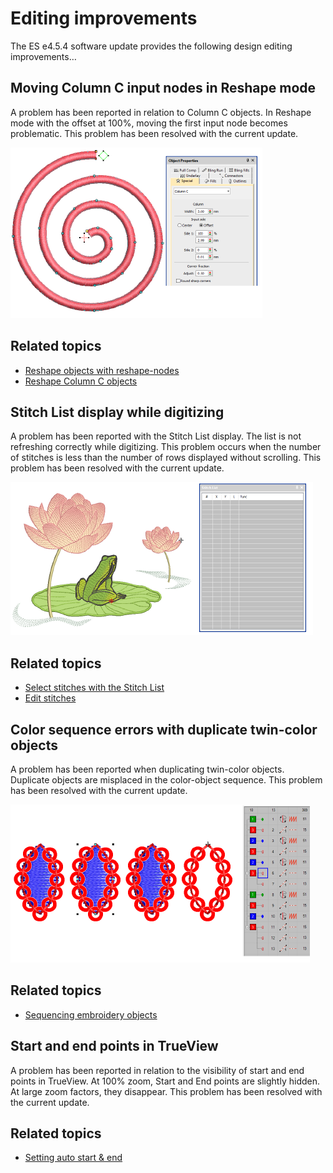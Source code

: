 # Editing improvements

The ES e4.5.4 software update provides the following design editing improvements…

## Moving Column C input nodes in Reshape mode

A problem has been reported in relation to Column C objects. In Reshape mode with the offset at 100%, moving the first input node becomes problematic. This problem has been resolved with the current update.

![ColumnCReshape.png](assets/ColumnCReshape.png)

## Related topics

- [Reshape objects with reshape-nodes](../../Modifying/reshape/Reshape_objects_with_reshape-nodes)
- [Reshape Column C objects](../../Modifying/reshape/Reshape_Column_C_objects)

## Stitch List display while digitizing

A problem has been reported with the Stitch List display. The list is not refreshing correctly while digitizing. This problem occurs when the number of stitches is less than the number of rows displayed without scrolling. This problem has been resolved with the current update.

![StitchListDisplay.png](assets/StitchListDisplay.png)

## Related topics

- [Select stitches with the Stitch List](../../Modifying/functions/Select_stitches_with_the_Stitch_List)
- [Edit stitches](../../Modifying/functions/Edit_stitches)

## Color sequence errors with duplicate twin-color objects

A problem has been reported when duplicating twin-color objects. Duplicate objects are misplaced in the color-object sequence. This problem has been resolved with the current update.

![MissingDuplicates.png](assets/MissingDuplicates.png)

## Related topics

- [Sequencing embroidery objects](../../Modifying/combine/Sequencing_embroidery_objects)

## Start and end points in TrueView

A problem has been reported in relation to the visibility of start and end points in TrueView. At 100% zoom, Start and End points are slightly hidden. At large zoom factors, they disappear. This problem has been resolved with the current update.

## Related topics

- [Setting auto start & end](../../Production/hoops/Setting_auto_start_end)

